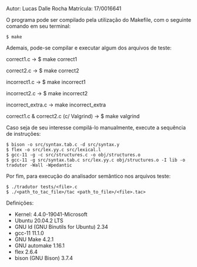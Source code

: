 Autor: Lucas Dalle Rocha
Matrícula: 17/0016641

O programa pode ser compilado pela utilização do Makefile, 
com o seguinte comando em seu terminal:

	$ make

Ademais, pode-se compilar e executar algum dos arquivos de
teste:

correct1.c -> $ make correct1

correct2.c -> $ make correct2

incorrect1.c -> $ make incorrect1

incorrect2.c -> $ make incorrect2

incorrect_extra.c -> make incorrect_extra

correct1.c & correct2.c (c/ Valgrind) -> $ make valgrind

Caso seja de seu interesse compilá-lo manualmente, execute a sequência de instruções:

	$ bison -o src/syntax.tab.c -d src/syntax.y
	$ flex -o src/lex.yy.c src/lexical.l
	$ gcc-11 -g -c src/structures.c -o obj/structures.o
	$ gcc-11 -g src/syntax.tab.c src/lex.yy.c obj/structures.o -I lib -o tradutor -Wall -Wpedantic

Por fim, para execução do analisador semântico nos arquivos teste:

	$ ./tradutor tests/<file>.c
	$ ./<path_to_tac_file>/tac <path_to_file>/<file>.tac>

Definições:

* Kernel: 4.4.0-19041-Microsoft <WSL Terminal>
* Ubuntu 20.04.2 LTS
* GNU ld (GNU Binutils for Ubuntu) 2.34
* gcc-11 11.1.0
* GNU Make 4.2.1
* GNU automake 1.16.1
* flex 2.6.4
* bison (GNU Bison) 3.7.4
